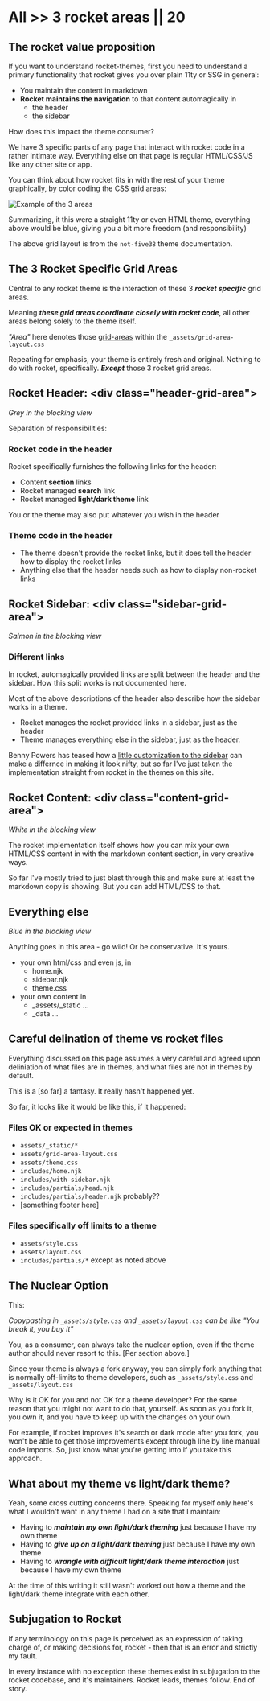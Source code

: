 # All >> 3 rocket areas || 20

## The rocket value proposition

If you want to understand rocket-themes, first you need to understand a primary functionality that rocket gives you over plain 11ty or SSG in general:

- You maintain the content in markdown
- **Rocket maintains the navigation** to that content automagically in
   - the header
   - the sidebar

How does this impact the theme consumer?

We have 3 specific parts of any page that interact with rocket code in a rather intimate way. Everything else on that page is regular HTML/CSS/JS like any other site or app.

You can think about how rocket fits in with the rest of your theme graphically, by color coding the CSS grid areas:

<img class="bordered" src="https://storage.googleapis.com/betterology-com.appspot.com/webappwriter/img/not-five38-grid-area-1000.jpg" alt="Example of the 3 areas" />

Summarizing, it this were a straight 11ty or even HTML theme, everything above would be blue, giving you a bit more freedom (and responsibility)

The above grid layout is from the `not-five38` theme documentation.

## The 3 Rocket Specific Grid Areas

Central to any rocket theme is the interaction of these 3 _**rocket specific**_ grid areas.

Meaning _**these grid areas coordinate closely with rocket code**_, all other areas belong solely to the theme itself.

_"Area"_ here denotes those [grid-areas](/rocket-themes/all/grid/) within the `_assets/grid-area-layout.css`

Repeating for emphasis, your theme is entirely fresh and original. Nothing to do with rocket, specifically. _**Except**_ those 3 rocket grid areas.

## Rocket Header: \<div class="header-grid-area"\>

_Grey in the blocking view_

Separation of responsibilities:

### Rocket code in the header

Rocket specifically furnishes the following links for the header:

- Content **section** links
- Rocket managed **search** link
- Rocket managed **light/dark theme** link

You or the theme may also put whatever you wish in the header

### Theme code in the header

- The theme doesn't provide the rocket links, but it does tell the header how to display the rocket links
- Anything else that the header needs such as how to display non-rocket links

## Rocket Sidebar: \<div class="sidebar-grid-area"\>

_Salmon in the blocking view_

### Different links

In rocket, automagically provided links are split between the header and the sidebar. How this split works is not documented here.

Most of the above descriptions of the header also describe how the sidebar works in a theme.

- Rocket manages the rocket provided links in a sidebar, just as the header
- Theme manages everything else in the sidebar, just as the header.

Benny Powers has teased how a [little customization to the sidebar](https://apolloelements.dev/blog/todo-app/#the-end-result) can make a differnce in making it look nifty, but so far I've just taken the implementation straight from rocket in the themes on this site.

## Rocket Content: \<div class="content-grid-area"\>

_White in the blocking view_

The rocket implementation itself shows how you can mix your own HTML/CSS content in with the markdown content section, in very creative ways.

So far I've mostly tried to just blast through this and make sure at least the markdown copy is showing. But you can add HTML/CSS to that.

## Everything else

_Blue in the blocking view_

Anything goes in this area - go wild! Or be conservative. It's yours.

- your own html/css and even js, in
  - home.njk
  - sidebar.njk
  - theme.css
- your own content in
  - _assets/_static ...
  - _data ...

## Careful delination of theme vs rocket files

Everything discussed on this page assumes a very careful and agreed upon deliniation of what files are in themes, and what files are not in themes by default.

This is a [so far] a fantasy. It really hasn't happened yet.

So far, it looks like it would be like this, if it happened:

### Files OK or expected in themes

- `assets/_static/*`
- `assets/grid-area-layout.css`
- `assets/theme.css`
- `includes/home.njk`
- `includes/with-sidebar.njk`
- `includes/partials/head.njk`
- `includes/partials/header.njk` probably??
- [something footer here]

### Files specifically off limits to a theme

- `assets/style.css`
- `assets/layout.css`
- `includes/partials/*` except as noted above

## The Nuclear Option

This:

_Copypasting in `_assets/style.css` and `_assets/layout.css` can be like "You break it, you buy it"_

You, as a consumer, can always take the nuclear option, even if the theme author should never resort to this. [Per section above.]

Since your theme is always a fork anyway, you can simply fork anything that is normally off-limits to theme developers, such as `_assets/style.css` and `_assets/layout.css`

Why is it OK for you and not OK for a theme developer? For the same reason that you might not want to do that, yourself. As soon as you fork it, you own it, and you have to keep up with the changes on your own.

For example, if rocket improves it's search or dark mode after you fork, you won't be able to get those improvements except through line by line manual code imports. So, just know what you're getting into if you take this approach.

## What about my theme vs light/dark theme?

Yeah, some cross cutting concerns there. Speaking for myself only here's what I wouldn't want in any theme I had on a site that I maintain:

- Having to _**maintain my own light/dark theming**_ just because I have my own theme
- Having to _**give up on a light/dark theming**_ just because I have my own theme
- Having to  _**wrangle with difficult light/dark theme interaction**_ just because I have my own theme

At the time of this writing it still wasn't worked out how a theme and the light/dark theme integrate with each other.

## Subjugation to Rocket

If any terminology on this page is perceived as an expression of taking charge of, or making decisions for, rocket - then that is an error and strictly my fault.

In every instance with no exception these themes exist in subjugation to the rocket codebase, and it's maintainers. Rocket leads, themes follow. End of story.
